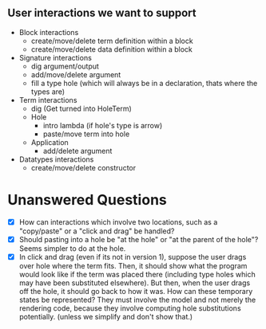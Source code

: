 ## User interactions we want to support
- Block interactions
  - create/move/delete term definition within a block
  - create/move/delete data definition within a block
- Signature interactions
  - dig argument/output
  - add/move/delete argument
  - fill a type hole (which will always be in a declaration, thats where the types are)
- Term interactions
  - dig (Get turned into HoleTerm)
  - Hole
    - intro lambda (if hole's type is arrow)
    - paste/move term into hole
  - Application
    - add/delete argument
- Datatypes interactions
  - create/move/delete constructor

# Unanswered Questions
- [x] How can interactions which involve two locations, such as a "copy/paste" or a "click and drag" be handled?
- [x] Should pasting into a hole be "at the hole" or "at the parent of the hole"? Seems simpler to do at the hole.
- [x] In click and drag (even if its not in version 1), suppose the user drags over hole where the term fits. Then,
    it should show what the program would look like if the term was placed there (including type holes which
    may have been substituted elsewhere). But then, when the user drags off the hole, it should go back to how it was.
    How can these temporary states be represented? They must involve the model and not merely the rendering code,
    because they involve computing hole substitutions potentially.
    (unless we simplify and don't show that.)
